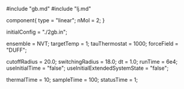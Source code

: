 #include "gb.md"
#include "lj.md"


component{
  type = "linear";
  nMol = 2;
}


initialConfig = "./2gb.in";

ensemble = NVT;
targetTemp = 1;
tauThermostat = 1000;
forceField = "DUFF";

cutoffRadius = 20.0;
switchingRadius = 18.0;
dt = 1.0;
runTime = 6e4;
useInitialTime = "false";
useInitialExtendedSystemState = "false";

thermalTime = 10;
sampleTime = 100;
statusTime = 1;
